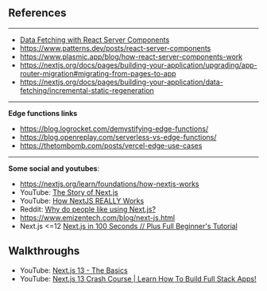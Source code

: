 ## References

--- ---

* [Data Fetching with React Server Components](https://www.youtube.com/watch?v=TQQPAU21ZUw&t=117s)
* <https://www.patterns.dev/posts/react-server-components>
* <https://www.plasmic.app/blog/how-react-server-components-work>
* <https://nextjs.org/docs/pages/building-your-application/upgrading/app-router-migration#migrating-from-pages-to-app>
* <https://nextjs.org/docs/pages/building-your-application/data-fetching/incremental-static-regeneration>

--- ---

**Edge functions links**

* <https://blog.logrocket.com/demystifying-edge-functions/>
* <https://blog.openreplay.com/serverless-vs-edge-functions/>
* <https://thetombomb.com/posts/vercel-edge-use-cases>

--- ---

**Some social and youtubes**:

* https://nextjs.org/learn/foundations/how-nextjs-works
* YouTube: [The Story of Next.js](https://www.youtube.com/watch?v=BILxV_vrZO0)
* YouTube: [How NextJS REALLY Works](https://www.youtube.com/watch?v=d2yNsZd5PMs)
* Reddit: [Why do people like using Next.js?](https://www.reddit.com/r/reactjs/comments/zprham/why_do_people_like_using_nextjs/)
* https://www.emizentech.com/blog/next-js.html
* Next.js <=12 [Next.js in 100 Seconds // Plus Full Beginner's Tutorial](https://www.youtube.com/watch?v=Sklc_fQBmcs)


## Walkthroughs

* YouTube: [Next.js 13 - The Basics](https://www.youtube.com/watch?v=__mSgDEOyv8)
* YouTube: [Next.js 13 Crash Course | Learn How To Build Full Stack Apps!](https://www.youtube.com/watch?v=T63nY70eZF0)
